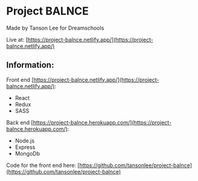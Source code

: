 # Project BALNCE

Made by Tanson Lee for Dreamschools

Live at: [https://project-balnce.netlify.app/](https://project-balnce.netlify.app/)

## Information:

Front end [https://project-balnce.netlify.app/](https://project-balnce.netlify.app/):

-   React
-   Redux
-   SASS

Back end [https://project-balnce.herokuapp.com/](https://project-balnce.herokuapp.com/):

-   Node.js
-   Express
-   MongoDb

Code for the front end here: [https://github.com/tansonlee/project-balnce](https://github.com/tansonlee/project-balnce)
